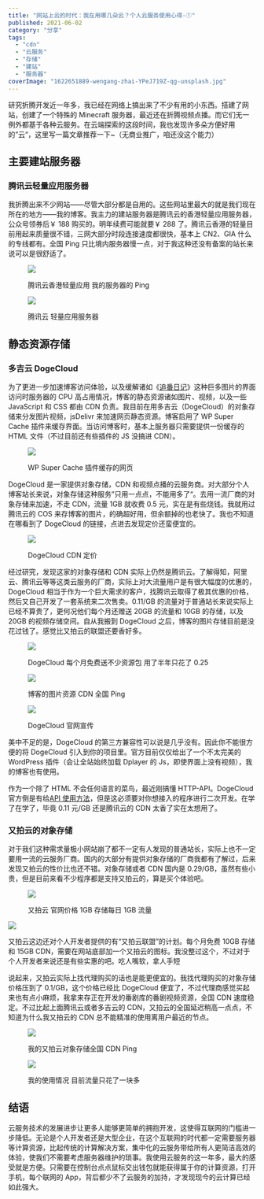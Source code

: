 ```yaml
---
title: "网站上云的时代：我在用哪几朵云？个人云服务使用心得-①"
published: 2021-06-02
category: "分享"
tags:
  - "cdn"
  - "云服务"
  - "存储"
  - "建站"
  - "服务器"
coverImage: "1622651889-wengang-zhai-YPeJ719Z-qg-unsplash.jpg"
---
```


研究折腾开发近一年多，我已经在网络上搞出来了不少有用的小东西。搭建了网站，创建了一个特殊的 Minecraft 服务器，最近还在折腾视频点播。而它们无一例外都基于各种云服务。在云端探索的这段时间，我也发现许多朵方便好用的”云“，这里写一篇文章推荐一下~（无商业推广，咱还没这个能力）

## 主要建站服务器

### 腾讯云轻量应用服务器

我折腾出来不少网站——尽管大部分都是自用的。这些网站里最大的就是我们现在所在的地方——我的博客。我主力的建站服务器是腾讯云的香港轻量应用服务器，公众号领券后￥ 188 购买的。明年续费可能就要￥ 288 了。腾讯云香港的轻量目前用起来质量很不错，三网大部分时段连接速度都很快，基本上 CN2、GIA 什么的专线都有。全国 Ping 只比境内服务器慢一点，对于我这种还没有备案的站长来说可以是很舒适了。

<figure>

![](images/1622559007-image.png)

<figcaption>

腾讯云香港轻量应用 我的服务器的 Ping

</figcaption>

</figure>

<figure>

![](images/1622561942-image.png)

<figcaption>

腾讯云 轻量应用服务器

</figcaption>

</figure>

## 静态资源存储

### 多吉云 DogeCloud

为了更进一步加速博客访问体验，以及缓解诸如《[追番日记](https://magma.ink/fan/)》这种巨多图片的界面访问时服务器的 CPU 高占用情况，博客的静态资源诸如图片、视频，以及一些 JavaScript 和 CSS 都由 CDN 负责。我目前在用多吉云（DogeCloud）的对象存储来分发图片视频，jsDelivr 来加速网页静态资源。博客启用了 WP Super Cache 插件来缓存界面。当访问博客时，基本上服务器只需要提供一份缓存的 HTML 文件（不过目前还有些插件的 JS 没搞进 CDN）。

<figure>

![](images/1622559835-image.png)

<figcaption>

WP Super Cache 插件缓存的网页

</figcaption>

</figure>

DogeCloud 是一家提供对象存储，CDN 和视频点播的云服务商。对大部分个人博客站长来说，对象存储这种服务”只用一点点，不能用多了“。去用一流厂商的对象存储来加速，不走 CDN，流量 1GB 就收费 0.5 元，实在是有些烧钱。我就用过腾讯云的 COS 来存博客的图片，的确超好用，但余额掉的也老快了。我也不知道在哪看到了 DogeCloud 的链接，点进去发现定价还蛮便宜的。

<figure>

![](images/1622560346-image.png)

<figcaption>

DogeCloud CDN 定价

</figcaption>

</figure>

经过研究，发现这家的对象存储和 CDN 实际上仍然是腾讯云。了解得知，阿里云、腾讯云等等这类云服务的厂商，实际上对大流量用户是有很大幅度的优惠的，DogeCloud 相当于作为一个巨大需求的客户，找腾讯云取得了极其优惠的价格，然后又自己开发了一套系统来二次售卖。0.11/GB 的流量对于普通站长来说实际上已经不算贵了，更何况他们每个月还赠送 20GB 的流量和 10GB 的存储，以及 20GB 的视频存储空间。自从我搬到 DogeCloud 之后，博客的图片存储目前是没花过钱了。感觉比又拍云的联盟还要香好多。

<figure>

![](images/1622650663-image.png)

<figcaption>

DogeCloud 每个月免费送不少资源包 用了半年只花了 0.25

</figcaption>

</figure>

<figure>

![](images/1622650392-image.png)

<figcaption>

博客的图片资源 CDN 全国 Ping

</figcaption>

</figure>

<figure>

![](images/1622561970-image.png)

<figcaption>

DogeCloud 官网宣传

</figcaption>

</figure>

美中不足的是，DogeCloud 的第三方兼容性可以说是几乎没有。因此你不能很方便的将 DogeCloud 引入到你的项目里。官方目前仅仅给出了一个不太完美的 WordPress 插件（会让全站始终加载 Dplayer 的 Js，即使界面上没有视频），我的博客也有使用。

作为一个除了 HTML 不会任何语言的菜鸟，最近刚搞懂 HTTP-API。DogeCloud 官方倒是有给[API 使用方法](https://docs.dogecloud.com/api-access-token)，但是这必须要对你想接入的程序进行二次开发。在学了在学了，毕竟 0.11 元/GB 还是腾讯云的 CDN 太香了实在太想用了。

### 又拍云的对象存储

对于我们这种需求量极小网站崩了都不一定有人发现的普通站长，实际上也不一定要用一流的云服务厂商。国内的大部分有提供对象存储的厂商我都有了解过，后来发现又拍云的性价比也还不错。对象存储或者 CDN 国内是 0.29/GB，虽然有些小贵，但是目前来看不少程序都是支持又拍云的，算是买个体验吧。

<figure>

![](images/1622649327-image.png)

<figcaption>

又拍云 官网价格 1GB 存储每日 1GB 流量

</figcaption>

</figure>

![](images/1622649414-image.png)

又拍云这边还对个人开发者提供的有“又拍云联盟”的计划。每个月免费 10GB 存储和 15GB CDN，需要在网站底部加一个又拍云的图标。我没整过这个，不过对于个人开发者来说还是有些实惠的吧。吃人嘴软，拿人手短

说起来，又拍云实际上找代理购买的话也是能更便宜的。我找代理购买的对象存储价格压到了 0.1/GB，这个价格已经比 DogeCloud 便宜了，不过代理商感觉买起来也有点小麻烦，我拿来存正在开发的番剧库的番剧视频资源，全国 CDN 速度稳定。不过比起上面腾讯云或者多吉云的 CDN，又拍云的全国延迟稍高一点点，不知道为什么我又拍云的 CDN 总不能精准的使用离用户最近的节点。

<figure>

![](images/1622650200-image.png)

<figcaption>

我的又拍云对象存储全国 CDN Ping

</figcaption>

</figure>

<figure>

![](images/1622650015-image.png)

<figcaption>

我的使用情况 目前流量只花了一块多

</figcaption>

</figure>

## 结语

云服务技术的发展进步让更多人能够更简单的拥抱开发，这使得互联网的门槛进一步降低。无论是个人开发者还是大型企业，在这个互联网的时代都一定需要服务器等计算资源，比起传统的计算解决方案，集中化的云服务带给所有人更简洁高效的体验，使我们不需要考虑服务器维护的琐事。我使用云服务的这一年多，最大的感受就是方便。只需要在控制台点点鼠标交出钱包就能获得属于你的计算资源，打开手机，每个联网的 App，背后都少不了云服务的加持，才发现现今的云计算已经如此强大。
